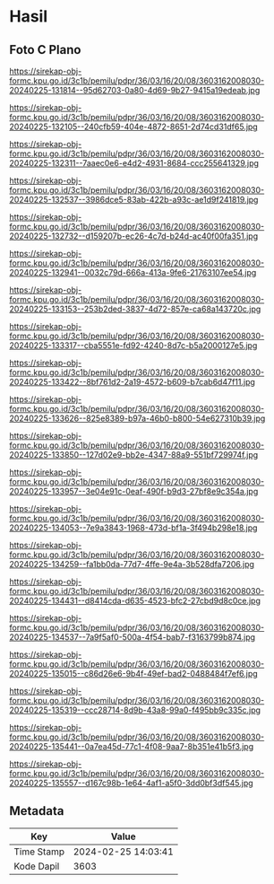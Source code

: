 # Hasil

## Foto C Plano

https://sirekap-obj-formc.kpu.go.id/3c1b/pemilu/pdpr/36/03/16/20/08/3603162008030-20240225-131814--95d62703-0a80-4d69-9b27-9415a19edeab.jpg

https://sirekap-obj-formc.kpu.go.id/3c1b/pemilu/pdpr/36/03/16/20/08/3603162008030-20240225-132105--240cfb59-404e-4872-8651-2d74cd31df65.jpg

https://sirekap-obj-formc.kpu.go.id/3c1b/pemilu/pdpr/36/03/16/20/08/3603162008030-20240225-132311--7aaec0e6-e4d2-4931-8684-ccc255641329.jpg

https://sirekap-obj-formc.kpu.go.id/3c1b/pemilu/pdpr/36/03/16/20/08/3603162008030-20240225-132537--3986dce5-83ab-422b-a93c-ae1d9f241819.jpg

https://sirekap-obj-formc.kpu.go.id/3c1b/pemilu/pdpr/36/03/16/20/08/3603162008030-20240225-132732--d159207b-ec26-4c7d-b24d-ac40f00fa351.jpg

https://sirekap-obj-formc.kpu.go.id/3c1b/pemilu/pdpr/36/03/16/20/08/3603162008030-20240225-132941--0032c79d-666a-413a-9fe6-21763107ee54.jpg

https://sirekap-obj-formc.kpu.go.id/3c1b/pemilu/pdpr/36/03/16/20/08/3603162008030-20240225-133153--253b2ded-3837-4d72-857e-ca68a143720c.jpg

https://sirekap-obj-formc.kpu.go.id/3c1b/pemilu/pdpr/36/03/16/20/08/3603162008030-20240225-133317--cba5551e-fd92-4240-8d7c-b5a2000127e5.jpg

https://sirekap-obj-formc.kpu.go.id/3c1b/pemilu/pdpr/36/03/16/20/08/3603162008030-20240225-133422--8bf761d2-2a19-4572-b609-b7cab6d47f11.jpg

https://sirekap-obj-formc.kpu.go.id/3c1b/pemilu/pdpr/36/03/16/20/08/3603162008030-20240225-133626--825e8389-b97a-46b0-b800-54e627310b39.jpg

https://sirekap-obj-formc.kpu.go.id/3c1b/pemilu/pdpr/36/03/16/20/08/3603162008030-20240225-133850--127d02e9-bb2e-4347-88a9-551bf729974f.jpg

https://sirekap-obj-formc.kpu.go.id/3c1b/pemilu/pdpr/36/03/16/20/08/3603162008030-20240225-133957--3e04e91c-0eaf-490f-b9d3-27bf8e9c354a.jpg

https://sirekap-obj-formc.kpu.go.id/3c1b/pemilu/pdpr/36/03/16/20/08/3603162008030-20240225-134053--7e9a3843-1968-473d-bf1a-3f494b298e18.jpg

https://sirekap-obj-formc.kpu.go.id/3c1b/pemilu/pdpr/36/03/16/20/08/3603162008030-20240225-134259--fa1bb0da-77d7-4ffe-9e4a-3b528dfa7206.jpg

https://sirekap-obj-formc.kpu.go.id/3c1b/pemilu/pdpr/36/03/16/20/08/3603162008030-20240225-134431--d8414cda-d635-4523-bfc2-27cbd9d8c0ce.jpg

https://sirekap-obj-formc.kpu.go.id/3c1b/pemilu/pdpr/36/03/16/20/08/3603162008030-20240225-134537--7a9f5af0-500a-4f54-bab7-f3163799b874.jpg

https://sirekap-obj-formc.kpu.go.id/3c1b/pemilu/pdpr/36/03/16/20/08/3603162008030-20240225-135015--c86d26e6-9b4f-49ef-bad2-0488484f7ef6.jpg

https://sirekap-obj-formc.kpu.go.id/3c1b/pemilu/pdpr/36/03/16/20/08/3603162008030-20240225-135319--ccc28714-8d9b-43a8-99a0-f495bb9c335c.jpg

https://sirekap-obj-formc.kpu.go.id/3c1b/pemilu/pdpr/36/03/16/20/08/3603162008030-20240225-135441--0a7ea45d-77c1-4f08-9aa7-8b351e41b5f3.jpg

https://sirekap-obj-formc.kpu.go.id/3c1b/pemilu/pdpr/36/03/16/20/08/3603162008030-20240225-135557--d167c98b-1e64-4af1-a5f0-3dd0bf3df545.jpg


## Metadata

| Key        | Value               |
| ---------- | ------------------- |
| Time Stamp | 2024-02-25 14:03:41 |
| Kode Dapil | 3603                |



